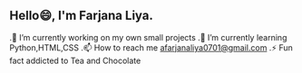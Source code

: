 ##                                                                                        Hello😄, I'm Farjana Liya.

.🔭 I’m currently working on my own small projects
.🌱 I’m currently learning Python,HTML,CSS
.📫 How to reach me afarjanaliya0701@gmail.com
.⚡ Fun fact addicted to Tea and Chocolate
<!--
**Laliya07/Laliya07** is a ✨ _special_ ✨ repository because its `README.md` (this file) appears on your GitHub profile.

Here are some ideas to get you started:

- 🔭 I’m currently working on ...
- 🌱 I’m currently learning ...
- 👯 I’m looking to collaborate on ...
- 🤔 I’m looking for help with ...
- 💬 Ask me about ...
- 📫 How to reach me: ...
- 😄 Pronouns: ...
- ⚡ Fun fact: ...
-->
